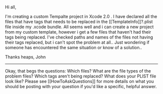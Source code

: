 Hi all,

I'm creating a custom Tempalte project in Xcode 2.0 .  I have declared all the files that have tags that needs to be replaced in the [[TemplateInfo]]?.plist file inside my .xcode bundle.  All seems well and i can create a new project from my custom template, however i get a few files that haven't had their tags being replaced.
I've checked paths and names of the files not having their tags replaced, but i can't spot the problem at all.. Just wondering if someone has encountered the same situation or know of a solution..

Thanks heaps, John

----

Okay, that begs the questions: Which files? What are the file types of the problem files? Which tags aren't being replaced? What does your PLIST file look like? Please see [[HowToAskQuestions]] for more details on what you should be posting with your question if you'd like a specific, helpful answer.